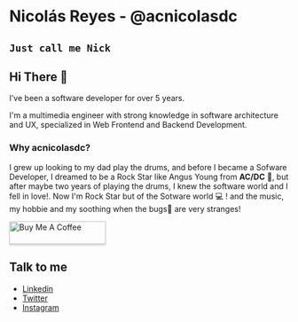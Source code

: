 # Nicolás Reyes - @acnicolasdc
`Just call me Nick`
--------
## Hi There 👋 
I’ve been a software developer for over 5 years.

I'm a multimedia engineer with strong knowledge in software architecture and
UX, specialized in Web Frontend and Backend Development.

### Why acnicolasdc?
I grew up looking to my dad play the drums, and before I became a Sofware Developer, I dreamed to be a Rock Star like Angus Young from **AC/DC** 🤘, but after maybe two years of playing the drums, I knew the software world and I fell in love!. Now I'm Rock Star but of the Sotware world 💻 ! and the music, my hobbie and my soothing when the bugs🐞 are very stranges!


<a href="https://www.buymeacoffee.com/acnicolasdc" target="_blank"><img src="https://www.buymeacoffee.com/assets/img/custom_images/orange_img.png" alt="Buy Me A Coffee" style="height: 41px !important;width: 174px !important;box-shadow: 0px 3px 2px 0px rgba(190, 190, 190, 0.5) !important;-webkit-box-shadow: 0px 3px 2px 0px rgba(190, 190, 190, 0.5) !important;" ></a>

## Talk to me 
* [Linkedin](https://www.linkedin.com/feed/) 
* [Twitter](https://twitter.com/acnicolasdc)
* [Instagram](https://www.instagram.com/acnicolasdc/)
